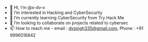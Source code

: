 - 👋 Hi, I’m @x-dv-x
- 👀 I’m interested in Hacking and CyberSecurity
- 🌱 I’m currently learning CyberSecurity from Try Hack Me
- 💞️ I’m looking to collaborate on projects related to cybersec
- 📫 How to reach me - email : dvsingh335@gmail.com, Phone : +91 9996016842

<!---
x-dv-x/x-dv-x is a ✨ special ✨ repository because its `README.md` (this file) appears on your GitHub profile.
You can click the Preview link to take a look at your changes.
--->
